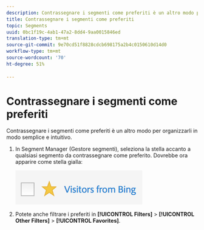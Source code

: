 ```yaml
---
description: Contrassegnare i segmenti come preferiti è un altro modo per organizzarli in modo semplice e intuitivo.
title: Contrassegnare i segmenti come preferiti
topic: Segments
uuid: 0bc1f19c-4ab1-47a2-8dd4-9aa0015846ed
translation-type: tm+mt
source-git-commit: 9e70cd51f8828cdcb698175a2b4c0150610d14d0
workflow-type: tm+mt
source-wordcount: '70'
ht-degree: 51%

---
```



# Contrassegnare i segmenti come preferiti

Contrassegnare i segmenti come preferiti è un altro modo per organizzarli in modo semplice e intuitivo.

1. In Segment Manager (Gestore segmenti), seleziona la stella accanto a qualsiasi segmento da contrassegnare come preferito. Dovrebbe ora apparire come stella gialla:

   ![](assets/favorites.png)

1. Potete anche filtrare i preferiti in **[!UICONTROL Filters]** > **[!UICONTROL Other Filters]** > **[!UICONTROL Favorites]**.
